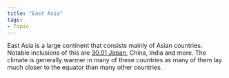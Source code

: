 ```yaml
---
title: "East Asia"
tags:
- Topic
---
```


East Asia is a large continent that consists mainly of Asian countries. Notable inclusions of this are [30.01 Japan](30.01%20Japan.md), China, India and more. The climate is generally warmer in many of these countries as many of them lay much closer to the equator than many other countries.